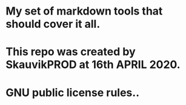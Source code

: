 # My set of markdown tools that should cover it all. 
# This repo was created by SkauvikPROD at 16th APRIL 2020.
# GNU public license rules.. 

